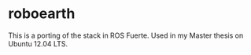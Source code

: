 roboearth
=========

This is a porting of the stack in ROS Fuerte. Used in my Master thesis on Ubuntu 12.04 LTS.